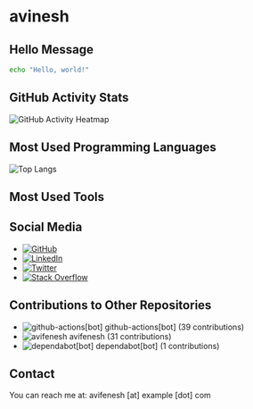 
# avinesh

## Hello Message

```sh
echo "Hello, world!"
```

## GitHub Activity Stats

![GitHub Activity Heatmap](https://github-readme-stats.vercel.app/api?username=avifenesh&show_icons=true&theme=radical)

## Most Used Programming Languages

![Top Langs](https://github-readme-stats.vercel.app/api/top-langs/?username=avifenesh&layout=compact&theme=radical)

## Most Used Tools



## Social Media

- [![GitHub](https://img.shields.io/badge/GitHub-000000?style=flat&logo=github&logoColor=white)](https://github.com/avifenesh)
- [![LinkedIn](https://img.shields.io/badge/LinkedIn-000000?style=flat&logo=linkedin&logoColor=white)](https://www.linkedin.com/in/avi-fenesh/)
- [![Twitter](https://img.shields.io/badge/Twitter-000000?style=flat&logo=twitter&logoColor=white)](https://x.com/avi_fenesh)
- [![Stack Overflow](https://img.shields.io/badge/Stack%20Overflow-000000?style=flat&logo=stackoverflow&logoColor=white)](https://stackoverflow.com/users/12085223/avifen)

## Contributions to Other Repositories

- ![github-actions[bot]](https://img.shields.io/badge/github-actions[bot]-000000?style=flat&logo=github-actions[bot]&logoColor=white) github-actions[bot] (39 contributions)
- ![avifenesh](https://img.shields.io/badge/avifenesh-000000?style=flat&logo=avifenesh&logoColor=white) avifenesh (31 contributions)
- ![dependabot[bot]](https://img.shields.io/badge/dependabot[bot]-000000?style=flat&logo=dependabot[bot]&logoColor=white) dependabot[bot] (1 contributions)

## Contact

You can reach me at: avifenesh [at] example [dot] com
